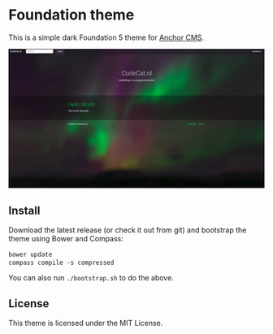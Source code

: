 # Foundation theme
This is a simple dark Foundation 5 theme for [Anchor CMS](http://anchorcms.com/).

![](screenshot.png)

## Install
Download the latest release (or check it out from git) and bootstrap the theme using Bower and Compass:

	bower update
	compass compile -s compressed

You can also run `./bootstrap.sh` to do the above.

## License
This theme is licensed under the MIT License.
